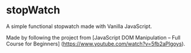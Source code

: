 # stopWatch
A simple functional stopwatch made with Vanilla JavaScript.

Made by following the project from [JavaScript DOM Manipulation – Full Course for Beginners] (https://www.youtube.com/watch?v=5fb2aPlgoys).
